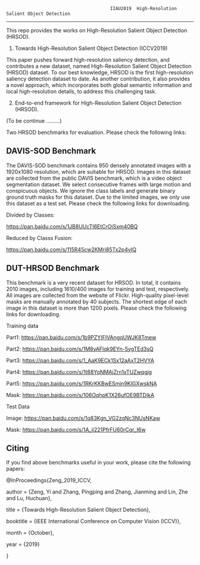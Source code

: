                                            IIAU2019  High-Resolution Salient Object Detection
---------------------------------------------------------------------------------
This repo provides the works on High-Resolution Salient Object Detection (HRSOD).

1) Towards High-Resolution Salient Object Detection (ICCV2019)

This paper pushes forward high-resolution saliency detection, and contributes a new dataset, named High-Resolution Salient Object Detection (HRSOD) dataset. To our best knowledge, HRSOD is the first high-resolution saliency detection dataset to date. As another contribution, it also provides a novel approach, which incorporates both global semantic information and local high-resolution details, to address this challenging task. 

2) End-to-end framework for High-Resolution Salient Object Detection (HRSOD).

(To be continue .........)

Two HRSOD benchmarks for evaluation. Please check the following links:

DAVIS-SOD Benchmark
---------------------------------------------------------------------------------
The DAVIS-SOD benchmark contains 950 densely annotated images with a 1920x1080 resolution, which are suitable for HRSOD. Images in this dataset are collected from the public DAVIS benchmark, which is a video object segmentation dataset. We select consecutive frames with large motion and conspicuous objects. We ignore the class labels and generate binary ground truth masks for this dataset. Due to the limited images, we only use this dataset as a test set. Please check the following links for downloading.

Divided by Classes:

https://pan.baidu.com/s/1JB8UUcTI6EtCrOjSxm40BQ

Reduced by Classs Fusion: 

https://pan.baidu.com/s/115R45cw2KMri85Tx2p4vIQ

DUT-HRSOD Benchmark
---------------------------------------------------------------------------------
This benchmark is a very recent dataset for HRSOD. In total, it contains 2010 images, including 1610/400 images for training and test, respectively. All images are collected from the website of Flickr. High-quality pixel-level masks are manually annotated by 40 subjects. The shortest edge of each image in this dataset is more than 1200 pixels. Please check the following links for downloading.

Training data

Part1: https://pan.baidu.com/s/1b9PZYIFIVAngqUWJK8Tmew

Part2: https://pan.baidu.com/s/1M8yAFlqk9EYn-5ygTEd3sQ

Part3: https://pan.baidu.com/s/1_AaK9ECk1Sx12aAxT2HVYA

Part4: https://pan.baidu.com/s/1t88YqNMAjZrn1xTUZwqgjg

Part5: https://pan.baidu.com/s/1RKrKKBwESmin9KlGXwskNA

Mask: https://pan.baidu.com/s/106OqhpK1X26ufOE9BTDikA

Test Data

Image: https://pan.baidu.com/s/1q83Kgn_VG2zqNc3NUsNKaw

Mask: https://pan.baidu.com/s/1A_ii221PfrFU60rCgr_I6w

Citing
-------------------------------------------------------------------------------
If you find above benchmarks useful in your work, please cite the following papers:

@InProceedings{Zeng_2019_ICCV,

author = {Zeng, Yi and Zhang, Pingping and Zhang, Jianming and Lin, Zhe and Lu, Huchuan},

title = {Towards High-Resolution Salient Object Detection},

booktitle = {IEEE International Conference on Computer Vision (ICCV)},

month = {October},

year = {2019}

} 
